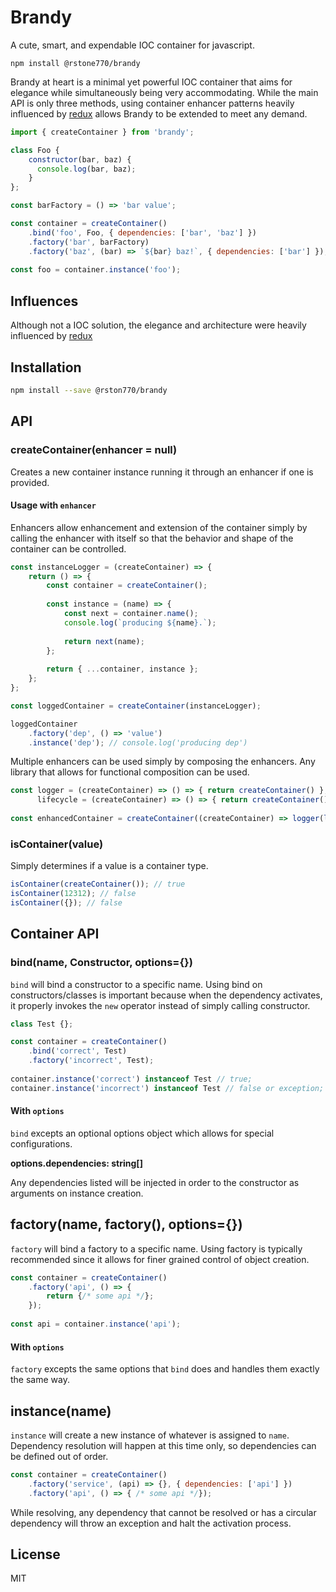 Brandy
======

A cute, smart, and expendable IOC container for javascript.

```
npm install @rstone770/brandy
```

Brandy at heart is a minimal yet powerful IOC container that aims for elegance while simultaneously being very accommodating. While the main API is only three methods, using container enhancer patterns heavily influenced by [redux](http://redux.js.org/) allows Brandy to be extended to meet any demand.

```js
import { createContainer } from 'brandy';

class Foo {
    constructor(bar, baz) {
      console.log(bar, baz);
    }
};

const barFactory = () => 'bar value';

const container = createContainer()
    .bind('foo', Foo, { dependencies: ['bar', 'baz'] })
    .factory('bar', barFactory)
    .factory('baz', (bar) => `${bar} baz!`, { dependencies: ['bar'] });
    
const foo = container.instance('foo');
```

## Influences

Although not a IOC solution, the elegance and architecture were heavily influenced by [redux](http://redux.js.org/)

## Installation

```bash
npm install --save @rston770/brandy
```

## API

### createContainer(enhancer = null)

Creates a new container instance running it through an enhancer if one is provided.

#### Usage with `enhancer`

Enhancers allow enhancement and extension of the container simply by calling the enhancer with itself so that the behavior and shape of the container can be controlled.

```js
const instanceLogger = (createContainer) => {
    return () => {
        const container = createContainer();
        
        const instance = (name) => {
            const next = container.name();
            console.log(`producing ${name}.`);
            
            return next(name);
        };
        
        return { ...container, instance };
    };
};

const loggedContainer = createContainer(instanceLogger);

loggedContainer
    .factory('dep', () => 'value')
    .instance('dep'); // console.log('producing dep')
```

Multiple enhancers can be used simply by composing the enhancers. Any library that allows for functional composition can be used.

```js
const logger = (createContainer) => () => { return createContainer() }, // enhancer that adds logging
      lifecycle = (createContainer) => () => { return createContainer() }; // enhancer that adds life cycle support
      
const enhancedContainer = createContainer((createContainer) => logger(lifecycle(createContainer)));
```

### isContainer(value)

Simply determines if a value is a container type.

```js
isContainer(createContainer()); // true
isContainer(12312); // false
isContainer({}); // false
```

## Container API

### bind(name, Constructor, options={})

`bind` will bind a constructor to a specific name. Using bind on constructors/classes is important because when the dependency activates, it properly invokes the `new` operator instead of simply calling constructor.

```js
class Test {};

const container = createContainer()
    .bind('correct', Test)
    .factory('incorrect', Test);
    
container.instance('correct') instanceof Test // true;
container.instance('incorrect') instanceof Test // false or exception;
```

#### With `options`

`bind` excepts an optional options object which allows for special configurations.

__options.dependencies: string[]__

Any dependencies listed will be injected in order to the constructor as arguments on instance creation.

## factory(name, factory(), options={})

`factory` will bind a factory to a specific name. Using factory is typically recommended since it allows for finer grained control of object creation.

```js
const container = createContainer()
    .factory('api', () => {
        return {/* some api */};
    });
    
const api = container.instance('api');
```

#### With `options`

`factory` excepts the same options that `bind` does and handles them exactly the same way. 

## instance(name)

`instance` will create a new instance of whatever is assigned to `name`. Dependency resolution will happen at this time only, so dependencies can be defined out of order. 
 
```js
const container = createContainer()
    .factory('service', (api) => {}, { dependencies: ['api'] }) 
    .factory('api', () => { /* some api */});
```
 
While resolving, any dependency that cannot be resolved or has a circular dependency will throw an exception and halt the activation process.

## License
 
MIT
